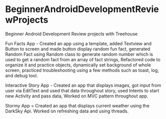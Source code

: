 # BeginnerAndroidDevelopmentReviewProjects
Beginner Android Development Review projects with Treehouse

Fun Facts App - Created an app using a template, added Textview and Button to screen and made button display random fun fact, generated Random Fact using Random class to generate random number which is used to get a random fact from an array of fact strings, Refactored code to organize it and practice objects, dynamically set background of whole screen, practiced troubleshooting using a few methods such as toast, log, and debug tool.

Interactive Story App - Created an app that displays images, got input from user via EditText and used that data throughout story, used Intents to start new Activity and pass data, Worked on MVC pattern throughout app.

Stormy App = Created an app that displays current weather using the DarkSky Api. Worked on refreshing data and using threads. 



